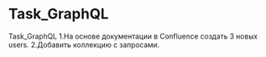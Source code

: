 # Task_GraphQL
Task_GraphQL
1.На основе документации в Confluence создать 3 новых users.
2.Добавить коллекцию с запросами.
